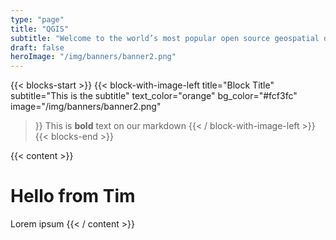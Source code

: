 ```yaml
---
type: "page"
title: "QGIS"
subtitle: "Welcome to the world’s most popular open source geospatial data management and analysis suite."
draft: false
heroImage: "/img/banners/banner2.png"
---
```


{{< blocks-start >}}
{{< block-with-image-left 
    title="Block Title" 
    subtitle="This is the subtitle"
    text_color="orange"
    bg_color="#fcf3fc"
    image="/img/banners/banner2.png"
>}}
This is **bold** text on our markdown
{{< / block-with-image-left >}}
{{< blocks-end >}}

{{< content >}}
# Hello from Tim

Lorem ipsum
{{< / content >}}